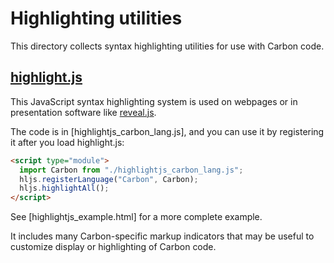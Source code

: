 # Highlighting utilities

<!--
Part of the Carbon Language project, under the Apache License v2.0 with LLVM
Exceptions. See /LICENSE for license information.
SPDX-License-Identifier: Apache-2.0 WITH LLVM-exception
-->

This directory collects syntax highlighting utilities for use with Carbon code.

## [highlight.js](https://highlightjs.org/)

This JavaScript syntax highlighting system is used on webpages or in
presentation software like [reveal.js](https://revealjs.com/).

The code is in [highlightjs_carbon_lang.js], and you can use it by registering
it after you load highlight.js:

```html
<script type="module">
  import Carbon from "./highlightjs_carbon_lang.js";
  hljs.registerLanguage("Carbon", Carbon);
  hljs.highlightAll();
</script>
```

See [highlightjs_example.html] for a more complete example.

It includes many Carbon-specific markup indicators that may be useful to
customize display or highlighting of Carbon code.
